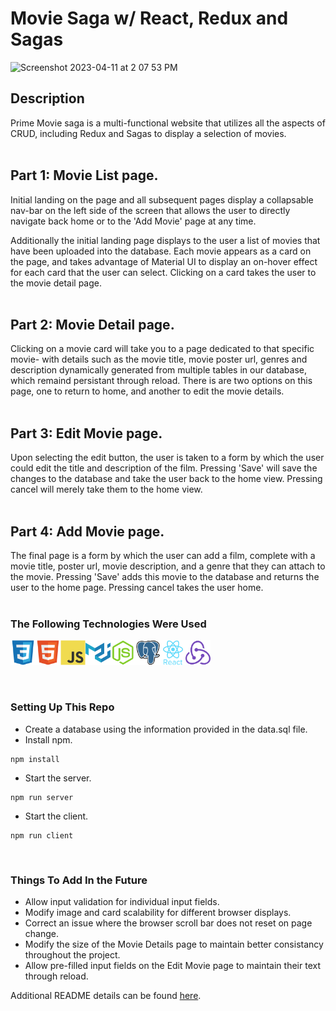 # Movie Saga w/ React, Redux and Sagas

![Screenshot 2023-04-11 at 2 07 53 PM](https://user-images.githubusercontent.com/117591917/234154101-576b78b9-b1a5-49b8-87d6-a2c02035c88c.png)


## Description

Prime Movie saga is a multi-functional website that utilizes all the aspects of CRUD, including Redux and Sagas to  display a selection of movies.
<br /><br />

## Part 1: Movie List page.
Initial landing on the page  and all subsequent pages display a collapsable nav-bar on the left side of the screen that allows the user to directly navigate back home or to the 'Add Movie' page at any time.

Additionally the initial landing page displays to the user a list of movies that have been uploaded into the database. Each movie appears as a card on the page, and takes advantage of Material UI to display an on-hover effect for each card that the user can select. Clicking on a card takes the user to the movie detail page.
<br /><br />

## Part 2: Movie Detail page.

Clicking on a movie card will take you to a page dedicated to that specific movie- with details such as the movie title, movie poster url, genres and description dynamically generated from multiple tables in our database, which remaind persistant through reload. There is are two options on this page, one to return to home, and another to edit the movie details.
<br /><br />

## Part 3: Edit Movie page.

Upon selecting the edit button, the user is taken to a form by which the user could edit the title and description of the film. Pressing 'Save' will save the changes to the database and take the user back to the home view. Pressing cancel will merely take them to the home view.
<br /><br />

## Part 4: Add Movie page.

The final page is a form by which the user can add a film, complete with a movie title, poster url, movie description, and a genre that they can attach to the movie. Pressing 'Save' adds this movie to the database and returns the user to the home page. Pressing cancel takes the user home.
<br /><br />

### The Following Technologies Were Used


<a href="https://developer.mozilla.org/en-US/docs/Web/CSS"><img src="https://raw.githubusercontent.com/devicons/devicon/master/icons/css3/css3-original.svg" height="40px" width="40px" /></a><a href="https://developer.mozilla.org/en-US/docs/Web/HTML"><img src="https://raw.githubusercontent.com/devicons/devicon/master/icons/html5/html5-original.svg" height="40px" width="40px" /></a><a href="https://developer.mozilla.org/en-US/docs/Web/JavaScript"><img src="https://raw.githubusercontent.com/devicons/devicon/master/icons/javascript/javascript-original.svg" height="40px" width="40px" /></a><a href="https://material-ui.com/"><img src="https://raw.githubusercontent.com/devicons/devicon/master/icons/materialui/materialui-original.svg" height="40px" width="40px" /></a><a href="https://nodejs.org/en/"><img src="https://raw.githubusercontent.com/devicons/devicon/master/icons/nodejs/nodejs-original.svg" height="40px" width="40px" /></a><a href="https://www.postgresql.org/"><img src="https://raw.githubusercontent.com/devicons/devicon/master/icons/postgresql/postgresql-original.svg" height="40px" width="40px" /></a><a href="https://reactjs.org/"><img src="https://raw.githubusercontent.com/devicons/devicon/master/icons/react/react-original-wordmark.svg" height="40px" width="40px" /></a><a href="https://redux.js.org/"><img src="https://raw.githubusercontent.com/devicons/devicon/master/icons/redux/redux-original.svg" height="40px" width="40px" /></a>

<br />

### Setting Up This Repo
- Create a database using the information provided in the data.sql file.
- Install npm.
```
npm install
```
- Start the server.
```
npm run server
```
- Start the client.
```
npm run client
```

<br />

### Things To Add In the Future

- Allow input validation for individual input fields.
- Modify image and card scalability for different browser displays.
- Correct an issue where the browser scroll bar does not reset on page change.
- Modify the size of the Movie Details page to maintain better consistancy throughout the project.
- Allow pre-filled input fields on the Edit Movie page to maintain their text through reload.


Additional README details can be found [here](https://github.com/PrimeAcademy/readme-template/blob/master/README.md).
